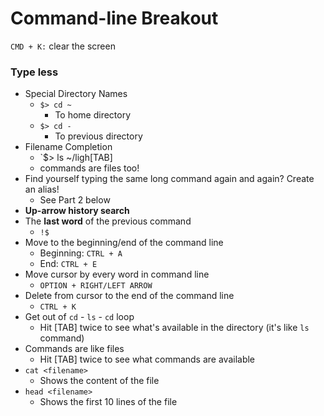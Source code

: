 # **Command-line Breakout**

`CMD + K:` clear the screen

### Type less
* Special Directory Names
  * `$> cd ~`
    * To home directory
  * `$> cd -`
    * To previous directory
* Filename Completion
  * `$> ls ~/ligh[TAB]
  * commands are files too!
* Find yourself typing the same long command again and again? Create an alias!
  * See Part 2 below
* **Up-arrow history search**
* The **last word** of the previous command
  * `!$`
* Move to the beginning/end of the command line
  * Beginning: `CTRL + A`
  * End: `CTRL + E`
* Move cursor by every word in command line
  * `OPTION + RIGHT/LEFT ARROW`
* Delete from cursor to the end of the command line
  * `CTRL + K`
* Get out of `cd` - `ls` - `cd` loop
  * Hit [TAB] twice to see what's available in the directory (it's like `ls` command)
* Commands are like files
  * Hit [TAB] twice to see what commands are available
* `cat <filename>`
  * Shows the content of the file
* `head <filename>`
  * Shows the first 10 lines of the file